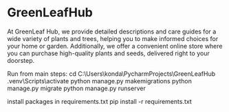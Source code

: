 # GreenLeafHub
 At GreenLeaf Hub, we provide detailed descriptions and care guides for a wide variety of plants and trees,  helping you to make informed choices for your home or garden.  Additionally, we offer a convenient online store where you can purchase high-quality plants and seeds, delivered right to your doorstep.


Run from main steps:
cd C:\Users\konda\PycharmProjects\GreenLeafHub
.venv\Scripts\activate
python manage.py makemigrations
python manage.py migrate
python manage.py runserver


install packages in requirements.txt
pip install -r requirements.txt
